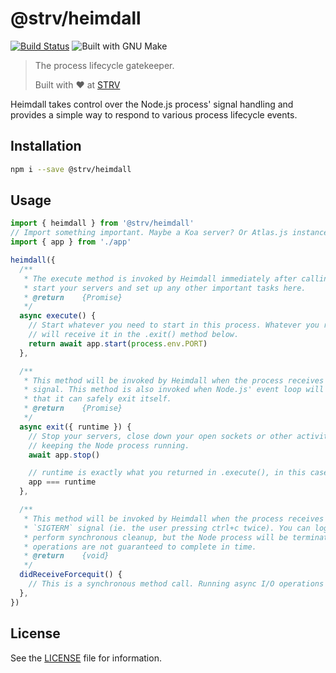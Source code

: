 # @strv/heimdall

[![Build Status][travis-badge]][travis-url]
![Built with GNU Make][make-badge]

> The process lifecycle gatekeeper.
>
> Built with ❤️ at [STRV][strv-home]

Heimdall takes control over the Node.js process' signal handling and provides a simple way to respond to various process lifecycle events.

## Installation

```sh
npm i --save @strv/heimdall
```

## Usage

```js
import { heimdall } from '@strv/heimdall'
// Import something important. Maybe a Koa server? Or Atlas.js instance?
import { app } from './app'

heimdall({
  /**
   * The execute method is invoked by Heimdall immediately after calling `heimdall()`. You can
   * start your servers and set up any other important tasks here.
   * @return    {Promise}
   */
  async execute() {
    // Start whatever you need to start in this process. Whatever you return from this function, you
    // will receive it in the .exit() method below.
    return await app.start(process.env.PORT)
  },

  /**
   * This method will be invoked by Heimdall when the process receives a `SIGINT` or `SIGTERM`
   * signal. This method is also invoked when Node.js' event loop will empty and Node determines
   * that it can safely exit itself.
   * @return    {Promise}
   */
  async exit({ runtime }) {
    // Stop your servers, close down your open sockets or other activities that might be
    // keeping the Node process running.
    await app.stop()

    // runtime is exactly what you returned in .execute(), in this case it is the Koa instance
    app === runtime
  },

  /**
   * This method will be invoked by Heimdall when the process receives a second `SIGINT` or
   * `SIGTERM` signal (ie. the user pressing ctrl+c twice). You can log something to the console or
   * perform synchronous cleanup, but the Node process will be terminated shortly and any async I/O
   * operations are not guaranteed to complete in time.
   * @return    {void}
   */
  didReceiveForcequit() {
    // This is a synchronous method call. Running async I/O operations is not guaranteed to work.
  },
})
```

## License

See the [LICENSE](LICENSE) file for information.

[strv-home]: https://www.strv.com
[travis-badge]: https://img.shields.io/travis/com/strvcom/heimdall.svg?style=flat-square
[travis-url]: https://travis-ci.com/strvcom/heimdall
[make-badge]: https://img.shields.io/badge/Built%20with-GNU%20Make-brightgreen.svg?style=flat-square
